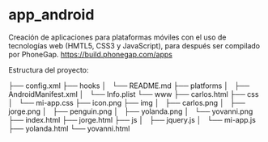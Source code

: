 # app_android

Creación de aplicaciones para plataformas móviles con el uso de tecnologías web (HMTL5, CSS3 y JavaScript), para después ser compilado por PhoneGap. https://build.phonegap.com/apps

Estructura del proyecto:

├── config.xml
├── hooks
│   └── README.md
├── platforms
│   ├── AndroidManifest.xml
│   └── Info.plist
└── www
    ├── carlos.html
    ├── css
    │   └── mi-app.css
    ├── icon.png
    ├── img
    │   ├── carlos.png
    │   ├── jorge.png
    │   ├── penguin.png
    │   ├── yolanda.png
    │   └── yovanni.png
    ├── index.html
    ├── jorge.html
    ├── js
    │   ├── jquery.js
    │   └── mi-app.js
    ├── yolanda.html
    └── yovanni.html


